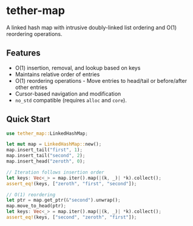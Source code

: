 # tether-map

A linked hash map with intrusive doubly-linked list ordering and O(1) reordering operations.

## Features

- O(1) insertion, removal, and lookup based on keys
- Maintains relative order of entries
- O(1) reordering operations - Move entries to head/tail or before/after other entries
- Cursor-based navigation and modification
- `no_std` compatible (requires `alloc` and `core`).

## Quick Start

```rust
use tether_map::LinkedHashMap;

let mut map = LinkedHashMap::new();
map.insert_tail("first", 1);
map.insert_tail("second", 2);
map.insert_head("zeroth", 0);

// Iteration follows insertion order
let keys: Vec<_> = map.iter().map(|(k, _)| *k).collect();
assert_eq!(keys, ["zeroth", "first", "second"]);

// O(1) reordering
let ptr = map.get_ptr(&"second").unwrap();
map.move_to_head(ptr);
let keys: Vec<_> = map.iter().map(|(k, _)| *k).collect();
assert_eq!(keys, ["second", "zeroth", "first"]);
```
